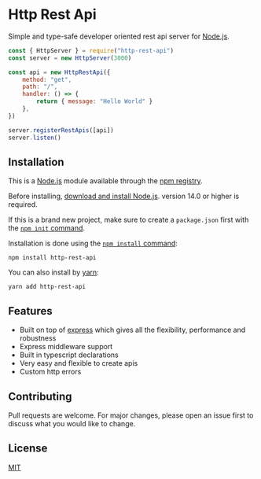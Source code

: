# Http Rest Api

Simple and type-safe developer oriented rest api server for [Node.js](http://nodejs.org).

```js
const { HttpServer } = require("http-rest-api")
const server = new HttpServer(3000)

const api = new HttpRestApi({
	method: "get",
	path: "/",
	handler: () => {
		return { message: "Hello World" }
	},
})

server.registerRestApis([api])
server.listen()
```

## Installation

This is a [Node.js](https://nodejs.org/en/) module available through the
[npm registry](https://www.npmjs.com/).

Before installing, [download and install Node.js](https://nodejs.org/en/download/).
version 14.0 or higher is required.

If this is a brand new project, make sure to create a `package.json` first with
the [`npm init` command](https://docs.npmjs.com/creating-a-package-json-file).

Installation is done using the
[`npm install` command](https://docs.npmjs.com/getting-started/installing-npm-packages-locally):

```console
npm install http-rest-api
```

You can also install by [yarn](https://yarnpkg.com/):

```console
yarn add http-rest-api
```

## Features

-   Built on top of [express](https://www.npmjs.com/package/express) which gives all the flexibility, performance and robustness
-   Express middleware support
-   Built in typescript declarations
-   Very easy and flexible to create apis
-   Custom http errors

## Contributing

Pull requests are welcome. For major changes, please open an issue first to discuss what you would like to change.

## License

[MIT](https://choosealicense.com/licenses/mit/)
